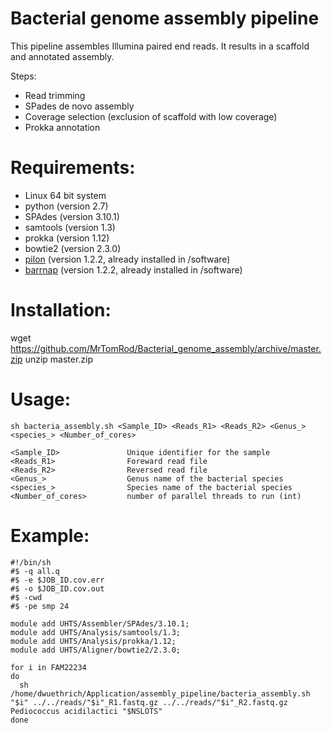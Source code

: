 Bacterial genome assembly pipeline
=======================

This pipeline assembles Illumina paired end reads. It results in a scaffold and annotated assembly.

Steps:
- Read trimming
- SPades de novo assembly
- Coverage selection (exclusion of scaffold with low coverage)
- Prokka annotation

# Requirements:

- Linux 64 bit system
- python (version 2.7)
- SPAdes (version 3.10.1)
- samtools (version 1.3)
- prokka (version 1.12)
- bowtie2 (version 2.3.0)
- [pilon](https://github.com/broadinstitute/pilon/releases) (version 1.2.2, already installed in /software)
- [barrnap](https://github.com/tseemann/barrnap/tree/master/bin) (version 1.2.2, already installed in /software)

# Installation:

wget https://github.com/MrTomRod/Bacterial_genome_assembly/archive/master.zip
unzip master.zip

# Usage:

    sh bacteria_assembly.sh <Sample_ID> <Reads_R1> <Reads_R2> <Genus_> <species_> <Number_of_cores>
 
    <Sample_ID>               Unique identifier for the sample
    <Reads_R1>                Foreward read file
    <Reads_R2>                Reversed read file
    <Genus_>                  Genus name of the bacterial species
    <species_>                Species name of the bacterial species
    <Number_of_cores>         number of parallel threads to run (int)

# Example:

    #!/bin/sh
    #$ -q all.q
    #$ -e $JOB_ID.cov.err
    #$ -o $JOB_ID.cov.out
    #$ -cwd
    #$ -pe smp 24

    module add UHTS/Assembler/SPAdes/3.10.1;
    module add UHTS/Analysis/samtools/1.3;
    module add UHTS/Analysis/prokka/1.12;
    module add UHTS/Aligner/bowtie2/2.3.0;

    for i in FAM22234
    do
      sh /home/dwuethrich/Application/assembly_pipeline/bacteria_assembly.sh "$i" ../../reads/"$i"_R1.fastq.gz ../../reads/"$i"_R2.fastq.gz Pediococcus acidilactici "$NSLOTS"
    done

